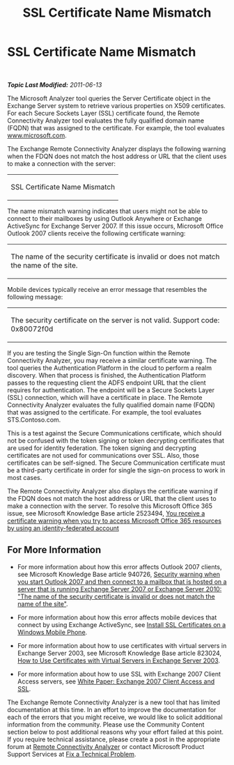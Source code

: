 ﻿---
title: SSL Certificate Name Mismatch
TOCTitle: SSL Certificate Name Mismatch
ms:assetid: dc668c92-13d9-4c90-9078-1e08971cde45
ms:mtpsurl: https://technet.microsoft.com/en-us/library/Dd439393(v=EXCHG.80)
ms:contentKeyID: 20045840
ms.date: 07/23/2014
mtps_version: v=EXCHG.80
---

<div data-xmlns="http://www.w3.org/1999/xhtml">

<div class="topic" data-xmlns="http://www.w3.org/1999/xhtml" data-msxsl="urn:schemas-microsoft-com:xslt" data-cs="http://msdn.microsoft.com/en-us/">

<div data-asp="http://msdn2.microsoft.com/asp">

# SSL Certificate Name Mismatch

</div>

<div id="mainSection">

<div id="mainBody">

<span> </span>

_**Topic Last Modified:** 2011-06-13_

The Microsoft Analyzer tool queries the Server Certificate object in the Exchange Server system to retrieve various properties on X509 certificates. For each Secure Sockets Layer (SSL) certificate found, the Remote Connectivity Analyzer tool evaluates the fully qualified domain name (FQDN) that was assigned to the certificate. For example, the tool evaluates www.microsoft.com.

The Exchange Remote Connectivity Analyzer displays the following warning when the FDQN does not match the host address or URL that the client uses to make a connection with the server:


<table>
<colgroup>
<col style="width: 100%" />
</colgroup>
<tbody>
<tr class="odd">
<td><p>SSL Certificate Name Mismatch</p></td>
</tr>
</tbody>
</table>

The name mismatch warning indicates that users might not be able to connect to their mailboxes by using Outlook Anywhere or Exchange ActiveSync for Exchange Server 2007. If this issue occurs, Microsoft Office Outlook 2007 clients receive the following certificate warning:


<table>
<colgroup>
<col style="width: 100%" />
</colgroup>
<tbody>
<tr class="odd">
<td><p>The name of the security certificate is invalid or does not match the name of the site.</p></td>
</tr>
</tbody>
</table>

Mobile devices typically receive an error message that resembles the following message:


<table>
<colgroup>
<col style="width: 100%" />
</colgroup>
<tbody>
<tr class="odd">
<td><p>The security certificate on the server is not valid. Support code: 0x80072f0d</p></td>
</tr>
</tbody>
</table>

If you are testing the Single Sign-On function within the Remote Connectivity Analyzer, you may receive a similar certificate warning. The tool queries the Authentication Platform in the cloud to perform a realm discovery. When that process is finished, the Authentication Platform passes to the requesting client the ADFS endpoint URL that the client requires for authentication. The endpoint will be a Secure Sockets Layer (SSL) connection, which will have a certificate in place. The Remote Connectivity Analyzer evaluates the fully qualified domain name (FQDN) that was assigned to the certificate. For example, the tool evaluates STS.Contoso.com.

This is a test against the Secure Communications certificate, which should not be confused with the token signing or token decrypting certificates that are used for identity federation. The token signing and decrypting certificates are not used for communications over SSL. Also, those certificates can be self-signed. The Secure Communication certificate must be a third-party certificate in order for single the sign-on process to work in most cases.

The Remote Connectivity Analyzer also displays the certificate warning if the FDQN does not match the host address or URL that the client uses to make a connection with the server. To resolve this Microsoft Office 365 issue, see Microsoft Knowledge Base article 2523494, [You receive a certificate warning when you try to access Microsoft Office 365 resources by using an identity-federated account](http://support.microsoft.com/kb/2523494)

<div>

## For More Information

  - For more information about how this error affects Outlook 2007 clients, see Microsoft Knowledge Base article 940726, [Security warning when you start Outlook 2007 and then connect to a mailbox that is hosted on a server that is running Exchange Server 2007 or Exchange Server 2010: "The name of the security certificate is invalid or does not match the name of the site"](http://go.microsoft.com/fwlink/?linkid=3052%26kbid=940726).

  - For more information about how this error affects mobile devices that connect by using Exchange ActiveSync, see [Install SSL Certificates on a Windows Mobile Phone](http://go.microsoft.com/fwlink/?linkid=161942).

  - For more information about how to use certificates with virtual servers in Exchange Server 2003, see Microsoft Knowledge Base article 823024, [How to Use Certificates with Virtual Servers in Exchange Server 2003](http://go.microsoft.com/fwlink/?linkid=3052%26kbid=823024).

  - For more information about how to use SSL with Exchange 2007 Client Access servers, see [White Paper: Exchange 2007 Client Access and SSL](http://go.microsoft.com/fwlink/?linkid=161943).

The Exchange Remote Connectivity Analyzer is a new tool that has limited documentation at this time. In an effort to improve the documentation for each of the errors that you might receive, we would like to solicit additional information from the community. Please use the Community Content section below to post additional reasons why your effort failed at this point. If you require technical assistance, please create a post in the appropriate forum at [Remote Connectivity Analyzer](http://go.microsoft.com/fwlink/?linkid=73420) or contact Microsoft Product Support Services at [Fix a Technical Problem](http://go.microsoft.com/fwlink/?linkid=8158).

</div>

</div>

<span> </span>

</div>

</div>

</div>

